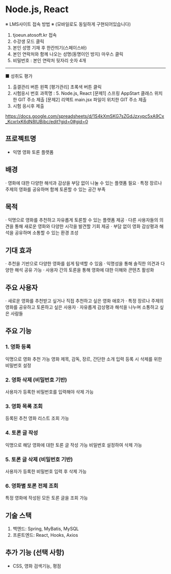 # Node.js, React

※ LMS사이트 접속 방법 ※
(모바일로도 동일하게 구현되어있습니다)
1. tjoeun.atosoft.kr 접속
2. 수강생 모드 클릭
3. 본인 성명 기재 후 한칸띄기(스페이스바)
4. 본인 연락처와 함께 나오는 성명(동명이인 방지) 마우스 클릭
5. 비밀번호 : 본인 연락처 뒷자리 숫자 4개

---

■ 성취도 평가
1. 출결관리 버튼 왼쪽 [평가관리] 초록색 버튼 클릭
2. 시험응시
   번호    과목명 : 5. Node.js, React
   [문제1] 스프링 AppStart 클래스 위치한 GIT 주소 제출
   [문제2] 리액트 main.jsx 파일이 위치한 GIT 주소 제출
3. 시험 응시후 제출


https://docs.google.com/spreadsheets/d/1S4kXmSKG7sZGdJzxypc5xA9Cx_KcxrIxK6dN8lUBibc/edit?gid=0#gid=0

## 프로젝트명
- 익명 영화 토론 플랫폼

## 배경	
 · 영화에 대한 다양한 해석과 감상을 부담 없이 나눌 수 있는 플랫폼 필요
 · 특정 장르나 주제의 영화를 공유하며 함께 토론할 수 있는 공간 부족
 
## 목적	
· 익명으로 영화를 추천하고 자유롭게 토론할 수 있는 플랫폼 제공
· 다른 사용자들의 의견을 통해 새로운 영화와 다양한 시각을 발견할 기회 제공
· 부담 없이 영화 감상평과 해석을 공유하며 소통할 수 있는 환경 조성

## 기대 효과	
· 추천을 기반으로 다양한 영화를 쉽게 탐색할 수 있음
· 익명성을 통해 솔직한 의견과 다양한 해석 공유 가능
· 사용자 간의 토론을 통해 영화에 대한 이해와 콘텐츠 활성화

## 주요 사용자	
· 새로운 영화를 추천받고 싶거나 직접 추천하고 싶은 영화 애호가
· 특정 장르나 주제의 영화를 공유하고 토론하고 싶은 사용자
· 자유롭게 감상평과 해석을 나누며 소통하고 싶은 사람들

## 주요 기능	
### 1. 영화 등록
익명으로 영화 추천 가능
영화 제목, 감독, 장르, 간단한 소개 입력
등록 시 삭제를 위한 비밀번호 설정

###  2. 영화 삭제 (비밀번호 기반)
사용자가 등록한 비밀번호를 입력해야 삭제 가능

### 3. 영화 목록 조회
등록된 추천 영화 리스트 조회 가능

### 4. 토론 글 작성
익명으로 해당 영화에 대한 토론 글 작성 가능
비밀번호 설정하여 삭제 가능

### 5. 토론 글 삭제 (비밀번호 기반)
사용자가 등록한 비밀번호 입력 후 삭제 가능

### 6. 영화별 토론 전체 조회
특정 영화에 작성된 모든 토론 글을 조회 가능

## 기술 스택	
1. 백엔드: Spring, MyBatis, MySQL
2. 프론트엔드: React, Hooks, Axios

## 추가 기능 (선택 사항)
- CSS, 영화 검색기능, 평점